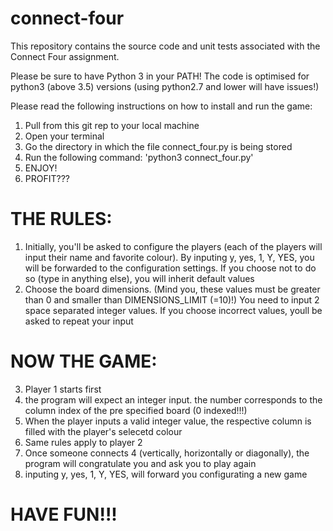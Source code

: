 # connect-four
This repository contains the source code and unit tests associated with the Connect Four assignment.

Please be sure to have Python 3 in your PATH!
The code is optimised for python3 (above 3.5) versions (using python2.7 and lower will have issues!)

Please read the following instructions on how to install and run the game:

1. Pull from this git rep to your local machine
2. Open your terminal
3. Go the directory in which the file connect_four.py is being stored
4. Run the following command: 'python3 connect_four.py'
5. ENJOY!
6. PROFIT???


# THE RULES:

1. Initially, you'll be asked to configure the players (each of the players will input their name and favorite colour). By inputing y, yes, 1, Y, YES, you will be forwarded to the configuration settings.
If you choose not to do so (type in anything else), you will inherit default values
2. Choose the board dimensions.
(Mind you, these values must be greater than 0 and smaller than DIMENSIONS_LIMIT (=10)!)
You need to input 2 space separated integer values.
If you choose incorrect values, youll be asked to repeat your input

# NOW THE GAME:

3. Player 1 starts first
4. the program will expect an integer input. the number corresponds to the column index of the pre specified board (0 indexed!!!)
5. When the player inputs a valid integer value, the respective column is filled with the player's selecetd colour
6. Same rules apply to player 2
7. Once someone connects 4 (vertically, horizontally or diagonally), the program will congratulate you and ask you to play again
8. inputing y, yes, 1, Y, YES, will forward you configurating a new game

# HAVE FUN!!!


